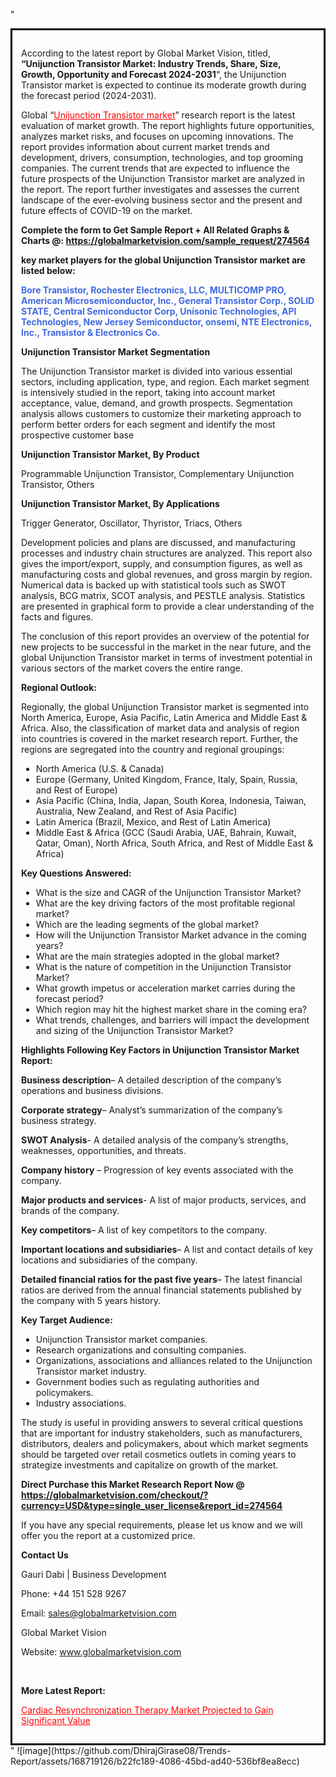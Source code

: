 "<div style='border: 3px solid black; padding: 1em;'>

According to the latest report by Global Market Vision, titled, <strong>“Unijunction Transistor Market: Industry Trends, Share, Size, Growth, Opportunity and Forecast 2024-2031</strong>“, the Unijunction Transistor market is expected to continue its moderate growth during the forecast period (2024-2031).

Global “<a style='color: #ff0000;' href='https://globalmarketvision.com/reports/global-unijunction-transistor-market/274564'>Unijunction Transistor market</a>” research report is the latest evaluation of market growth. The report highlights future opportunities, analyzes market risks, and focuses on upcoming innovations. The report provides information about current market trends and development, drivers, consumption, technologies, and top grooming companies. The current trends that are expected to influence the future prospects of the Unijunction Transistor market are analyzed in the report. The report further investigates and assesses the current landscape of the ever-evolving business sector and the present and future effects of COVID-19 on the market.

<strong>Complete the form to Get Sample Report + All Related Graphs &amp; Charts @: <a style='color: #ff0000;' href='https://globalmarketvision.com/sample_request/274564?utm_source=linkedinPulse&utm_medium=SN&utm_campaign=SN'><strong>https://globalmarketvision.com/sample_request/274564</strong></a></strong>

<strong>key market players for the global Unijunction Transistor market are listed below:</strong>

<strong style='color: #4169e1;'>Bore Transistor, Rochester Electronics, LLC, MULTICOMP PRO, American Microsemiconductor, Inc., General Transistor Corp., SOLID STATE, Central Semiconductor Corp, Unisonic Technologies, API Technologies, New Jersey Semiconductor, onsemi, NTE Electronics, Inc., Transistor & Electronics Co.</strong>

<strong>Unijunction Transistor Market Segmentation</strong>

The Unijunction Transistor market is divided into various essential sectors, including application, type, and region. Each market segment is intensively studied in the report, taking into account market acceptance, value, demand, and growth prospects. Segmentation analysis allows customers to customize their marketing approach to perform better orders for each segment and identify the most prospective customer base

<strong>Unijunction Transistor Market, By Product</strong>

Programmable Unijunction Transistor, Complementary Unijunction Transistor, Others

<strong>Unijunction Transistor Market, By Applications</strong>

Trigger Generator, Oscillator, Thyristor, Triacs, Others

Development policies and plans are discussed, and manufacturing processes and industry chain structures are analyzed. This report also gives the import/export, supply, and consumption figures, as well as manufacturing costs and global revenues, and gross margin by region. Numerical data is backed up with statistical tools such as SWOT analysis, BCG matrix, SCOT analysis, and PESTLE analysis. Statistics are presented in graphical form to provide a clear understanding of the facts and figures.

The conclusion of this report provides an overview of the potential for new projects to be successful in the market in the near future, and the global Unijunction Transistor market in terms of investment potential in various sectors of the market covers the entire range.

<strong>Regional Outlook:</strong>

Regionally, the global Unijunction Transistor market is segmented into North America, Europe, Asia Pacific, Latin America and Middle East &amp; Africa. Also, the classification of market data and analysis of region into countries is covered in the market research report. Further, the regions are segregated into the country and regional groupings:
<ul>
  <li>North America (U.S. &amp; Canada)</li>
  <li>Europe (Germany, United Kingdom, France, Italy, Spain, Russia, and Rest of Europe)</li>
  <li>Asia Pacific (China, India, Japan, South Korea, Indonesia, Taiwan, Australia, New Zealand, and Rest of Asia Pacific)</li>
  <li>Latin America (Brazil, Mexico, and Rest of Latin America)</li>
  <li>Middle East &amp; Africa (GCC (Saudi Arabia, UAE, Bahrain, Kuwait, Qatar, Oman), North Africa, South Africa, and Rest of Middle East &amp; Africa)</li>
</ul>
<strong>Key Questions Answered:</strong>
<ul>
  <li>What is the size and CAGR of the Unijunction Transistor Market?</li>
  <li>What are the key driving factors of the most profitable regional market?</li>
  <li>Which are the leading segments of the global market?</li>
  <li>How will the Unijunction Transistor Market advance in the coming years?</li>
  <li>What are the main strategies adopted in the global market?</li>
  <li>What is the nature of competition in the Unijunction Transistor Market?</li>
  <li>What growth impetus or acceleration market carries during the forecast period?</li>
  <li>Which region may hit the highest market share in the coming era?</li>
  <li>What trends, challenges, and barriers will impact the development and sizing of the Unijunction Transistor Market?</li>
</ul>
<strong>Highlights Following Key Factors in Unijunction Transistor Market Report:</strong>

<strong>Business description</strong>– A detailed description of the company’s operations and business divisions.

<strong>Corporate strategy</strong>– Analyst’s summarization of the company’s business strategy.

<strong>SWOT Analysis</strong>- A detailed analysis of the company’s strengths, weaknesses, opportunities, and threats.

<strong>Company history</strong> – Progression of key events associated with the company.

<strong>Major products and services</strong>- A list of major products, services, and brands of the company.

<strong>Key competitors</strong>– A list of key competitors to the company.

<strong>Important locations and subsidiaries</strong>– A list and contact details of key locations and subsidiaries of the company.

<strong>Detailed financial ratios for the past five years</strong>– The latest financial ratios are derived from the annual financial statements published by the company with 5 years history.

<strong>Key Target Audience:</strong>
<ul>
  <li>Unijunction Transistor market companies.</li>
  <li>Research organizations and consulting companies.</li>
  <li>Organizations, associations and alliances related to the Unijunction Transistor market industry.</li>
  <li>Government bodies such as regulating authorities and policymakers.</li>
  <li>Industry associations.</li>
</ul>
The study is useful in providing answers to several critical questions that are important for industry stakeholders, such as manufacturers, distributors, dealers and policymakers, about which market segments should be targeted over retail cosmetics outlets in coming years to strategize investments and capitalize on growth of the market.

<strong>Direct Purchase this Market Research Report Now @ </strong><strong><a style='color: #ff0000;' href='https://globalmarketvision.com/checkout/?currency=USD&type=single_user_license&report_id=274564?utm_source=linkedinPulse&utm_medium=SN&utm_campaign=SN'><strong>https://globalmarketvision.com/checkout/?currency=USD&type=single_user_license&report_id=274564</strong></a></strong>

If you have any special requirements, please let us know and we will offer you the report at a customized price.
<p id='ember58' class='ember-view reader-content-blocks__paragraph'><strong>Contact Us</strong></p>
<p id='ember59' class='ember-view reader-content-blocks__paragraph'>Gauri Dabi | Business Development</p>
<p id='ember60' class='ember-view reader-content-blocks__paragraph'>Phone: +44 151 528 9267</p>
Email: <a href='mailto:sales@globalmarketvision.com'>sales@globalmarketvision.com</a>

Global Market Vision

Website: <a href='http://www.globalmarketvision.com'>www.globalmarketvision.com</a>

&nbsp;

<strong>More Latest Report:</strong>

<a style='color: #ff0000;' href='https://medium.com/@rucharoy818/cardiac-resynchronization-therapy-market-projected-to-gain-significant-value-c84b448bafd6'>Cardiac Resynchronization Therapy Market Projected to Gain Significant Value</a>

</div>"
![image](https://github.com/DhirajGirase08/Trends-Report/assets/168719126/b22fc189-4086-45bd-ad40-536bf8ea8ecc)
